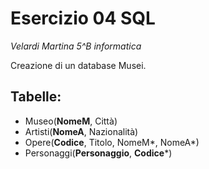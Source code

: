 # Esercizio 04 SQL
_Velardi Martina 5^B informatica_

Creazione di un database Musei.

## Tabelle:
* Museo(**NomeM**, Città)
* Artisti(**NomeA**, Nazionalità)
* Opere(**Codice**, Titolo, NomeM*, NomeA*)
* Personaggi(**Personaggio**, **Codice***)